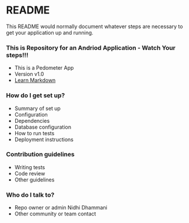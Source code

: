 # README #

This README would normally document whatever steps are necessary to get your application up and running.

### This is Repository for an Andriod Application - Watch Your steps!!!

* This is a Pedometer App
* Version v1.0
* [Learn Markdown](https://bitbucket.org/tutorials/markdowndemo)

### How do I get set up? ###

* Summary of set up
* Configuration
* Dependencies
* Database configuration
* How to run tests
* Deployment instructions

### Contribution guidelines ###

* Writing tests
* Code review
* Other guidelines

### Who do I talk to? ###

* Repo owner or admin Nidhi Dhammani
* Other community or team contact